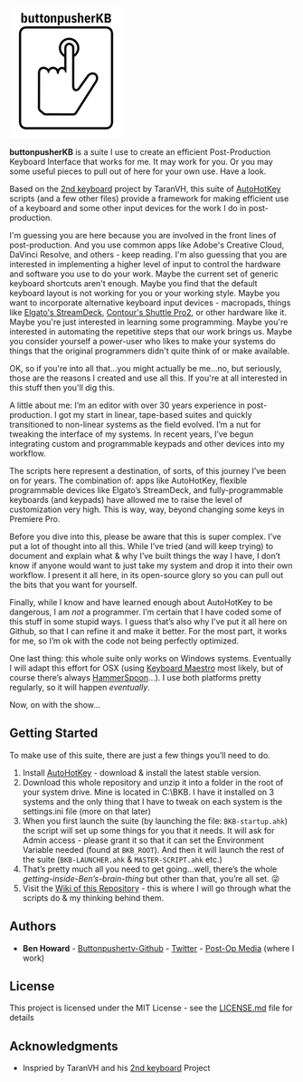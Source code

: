 ![buttonpusherKB Logo](SUPPORTING-FILES/BPS-Logo-PLUS-KB-200x230.png)

**buttonpusherKB** is a suite I use to create an efficient Post-Production Keyboard Interface that works for me. It may work for you. Or you may some useful pieces to pull out of here for your own use. Have a look.

Based on the [2nd keyboard](https://github.com/TaranVH/2nd-keyboard) project by TaranVH, this suite of [AutoHotKey](https://www.autohotkey.com/) scripts (and a few other files) provide a framework for making efficient use of a keyboard and some other input devices for the work I do in post-production.

I'm guessing you are here because you are involved in the front lines of post-production. And you use common apps like Adobe's Creative Cloud, DaVinci Resolve, and others - keep reading. I'm also guessing that you are interested in implementing a higher level of input to control the hardware and software you use to do your work. Maybe the current set of generic keyboard shortcuts aren't enough. Maybe you find that the default keyboard layout is not working for you or your working style. Maybe you want to incorporate alternative keyboard input devices - macropads, things like [Elgato's StreamDeck](https://www.elgato.com/en/gaming/stream-deck), [Contour's Shuttle Pro2](https://www.contourdesign.com/product/shuttle/), or other hardware like it. Maybe you're just interested in learning some programming. Maybe you're interested in automating the repetitive steps that our work brings us. Maybe you consider yourself a power-user who likes to make your systems do things that the original programmers didn't quite think of or make available.

OK, so if you're into all that...you might actually be me...no, but seriously, those are the reasons I created and use all this. If you're at all interested in this stuff then you'll dig this.

A little about me: I’m an editor with over 30 years experience in post-production. I got my start in linear, tape-based suites and quickly transitioned to non-linear systems as the field evolved. I’m a nut for tweaking the interface of my systems. In recent years, I’ve begun integrating custom and programmable keypads and other devices into my workflow.

The scripts here represent a destination, of sorts, of this journey I’ve been on for years. The combination of: apps like AutoHotKey, flexible programmable devices like Elgato’s StreamDeck, and fully-programmable keyboards (and keypads) have allowed me to raise the level of customization very high. This is way, way, beyond changing some keys in Premiere Pro.

Before you dive into this, please be aware that this is super complex. I’ve put a lot of thought into all this. While I’ve tried (and will keep trying) to document and explain what & why I’ve built things the way I have, I don’t know if anyone would want to just take my system and drop it into their own workflow. I present it all here, in its open-source glory so you can pull out the bits that you want for yourself.

Finally, while I know and have learned enough about AutoHotKey to be dangerous, I am *not* a programmer. I’m certain that I have coded some of this stuff in some stupid ways. I guess that’s also why I’ve put it all here on Github, so that I can refine it and make it better. For the most part,  it works for me, so I’m ok with the code not being perfectly optimized.

One last thing: this whole suite only works on Windows systems. Eventually I will adapt this effort for OSX (using [Keyboard Maestro](https://www.keyboardmaestro.com/main/) most likely, but of course there’s always [HammerSpoon](https://www.hammerspoon.org)...). I use both platforms pretty regularly, so it will happen *eventually*.

Now, on with the show...

## Getting Started

To make use of this suite, there are just a few things you’ll need to do.

1.  Install [AutoHotKey](https://www.autohotkey.com/) - download & install the latest stable version.
2.  Download this whole repository and unzip it into a folder in the root of your system drive. Mine is located in C:\BKB. I have it installed on 3 systems and the only thing that I have to tweak on each system is the settings.ini file (more on that later)
3.  When you first launch the suite (by launching the file: `BKB-startup.ahk`) the script will set up some things for you that it needs. It will ask for Admin access - please grant it so that it can set the Environment Variable needed (found at `BKB_ROOT`). And then it will launch the rest of the suite (`BKB-LAUNCHER.ahk` & `MASTER-SCRIPT.ahk` etc.)
4.  That’s pretty much all you need to get going...well, there’s the whole *getting-inside-Ben’s-brain-thing* but other than that, you’re all set. 😜
5.  Visit the [Wiki of this Repository](https://github.com/buttonpushertv/buttonpushertv-Post-Production-Keyboard-Interface/wiki) - this is where I will go through what the scripts do & my thinking behind them.


## Authors

* **Ben Howard** - [Buttonpushertv-Github](https://github.com/Buttonpushertv) - [Twitter](http://twitter.com/buttonpusher) - [Post-Op Media](http://postopmedia.com) (where I work)

## License

This project is licensed under the MIT License - see the [LICENSE.md](LICENSE.md) file for details

## Acknowledgments

* Inspried by TaranVH and his [2nd keyboard](https://github.com/TaranVH/2nd-keyboard) Project
